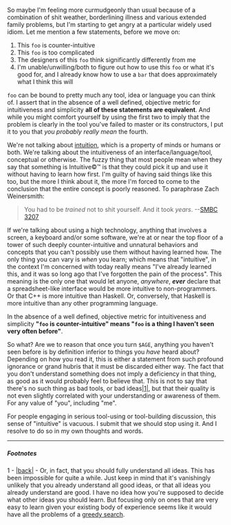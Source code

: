 So maybe I'm feeling more curmudgeonly than usual because of a combination of shit weather, borderlining illness and various extended family problems, but I'm starting to get angry at a particular widely used idiom. Let me mention a few statements, before we move on:


1.   This `foo` is counter-intuitive
1.   This `foo` is too complicated
1.   The designers of this `foo` think significantly differently from me
1.   I'm unable/unwilling/both to figure out how to use this `foo` or what it's good for, and I already know how to use a `bar` that does approximately what I think this will


`foo` can be bound to pretty much any tool, idea or language you can think of. I assert that in the absence of a well defined, objective metric for intuitiveness and simplicity **all of these statements are equivalent**. And while you might comfort yourself by using the first two to imply that the problem is clearly in the tool you've failed to master or its constructors, I put it to you that *you probably really mean* the fourth.

We're not talking about [intuition](http://dictionary.reference.com/browse/intuition), which is a property of minds or humans or both. We're talking about the intuitiveness of an interface/language/tool, conceptual or otherwise. The fuzzy thing that most people mean when they say that something is Intuitive©™ is that they could pick it up and use it without having to learn how first. I'm guilty of having said things like this too, but the more I think about it, the more I'm forced to come to the conclusion that the entire concept is poorly reasoned. To paraphrase Zach Weinersmith:

> You had to be *trained* not to shit yourself. And it took *years*. 
> --[SMBC 3207](http://www.smbc-comics.com/?id=3207#comic)

If we're talking about using a high technology, anything that involves a screen, a keyboard and/or some software, we're at or near the top floor of a tower of such deeply counter-intuitive and unnatural behaviors and concepts that you can't possibly use them without having learned how. The only thing you can vary is *when* you learn; which means that "intuitive", in the context I'm concerned with today really means "I've already learned this, and it was so long ago that I've forgotten the pain of the process". This meaning is the only one that would let anyone, *anywhere*, ***ever*** declare that a spreadsheet-like interface would be more intuitive to non-programmers. Or that C++ is more intuitive than Haskell. Or, conversely, that Haskell is more intuitive than any other programming language.

In the absence of a well defined, objective metric for intuitiveness and simplicity **"`foo` is counter-intuitive" means "`foo` is a thing I haven't seen very often before"**.

So what? Are we to reason that once you turn `$AGE`, anything you haven't seen before is by definition inferior to things you *have* heard about? Depending on how you read it, this is either a statement from such profound ignorance or grand hubris that it must be discarded either way. The fact that you don't understand something does not imply a deficiency in that thing, as good as it would probably feel to believe that. This is not to say that there's no such thing as bad tools, or bad ideas<a name="note-Sat-Sep-20-123850EDT-2014"></a>[|1|](#foot-Sat-Sep-20-123850EDT-2014), but that their quality is not even slightly correlated with your understanding or awareness of them. For any value of "you", including "me".

For people engaging in serious tool-using or tool-building discussion, this sense of "intuitive" is vacuous. I submit that we should stop using it. And I resolve to do so in my own thoughts and words.


* * *
##### Footnotes
1 - <a name="foot-Sat-Sep-20-123850EDT-2014"></a>[|back|](#note-Sat-Sep-20-123850EDT-2014) - Or, in fact, that you should fully understand all ideas. This has been impossible for quite a while. Just keep in mind that it's vanishingly unlikely that you already understand all good ideas, or that all ideas you already understand are good. I have no idea how you're supposed to decide what other ideas you should learn. But focusing only on ones that are very easy to learn given your existing body of experience seems like it would have all the problems of a [greedy search](http://en.wikipedia.org/wiki/Greedy_algorithm#Cases_of_failure).
